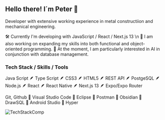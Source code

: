 ## Hello there! I´m Peter 👋

Developer with extensive working experience in metal constructiion and mechanical engineering.

🛠 Currently I'm developing with JavaScript / React / Next.js 13 \n 
🔭 I am also working on expanding my skills into both functional and object-oriented programming.
🤩 At the moment, I am particularly interested in AI in conjunction with database management.

### Tech Stack / Skills / Tools

Java Script 🪶 Type Script  🪶 CSS3  🪶 HTML5  🪶 REST API  🪶 PostgeSQL  🪶 Node.js  🪶 React  🪶 React Native  🪶 Next.js 13  🪶 Expo/Expo Router

Git, Github 🔨 Visual Studio Code 🔨 Eclipse  🔨 Postman 🔨 Obsidian 🔨 DrawSQL 🔨 Android Studio 🔨 Hyper

![TechStackComp](https://user-images.githubusercontent.com/119940832/233340277-ccdd0a8b-2c53-441d-89a1-0735ce6021c7.png)
